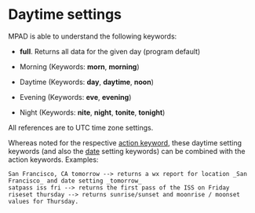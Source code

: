 # Daytime settings

MPAD is able to understand the following keywords:

- __full__. Returns all data for the given day (program default)

- Morning (Keywords: __morn__, __morning__)

- Daytime (Keywords: __day__, __daytime__, __noon__)

- Evening (Keywords: __eve__, __evening__)

- Night (Keywords: __nite__, __night__, __tonite__, __tonight__)


All references are to UTC time zone settings.

Whereas noted for the respective [action keyword](01_actions.md), these daytime setting keywords (and also the [date](02_date_settings.md) setting keywords) can be combined with the action keywords. Examples:

```
San Francisco, CA tomorrow --> returns a wx report for location _San Francisco_ and date setting _tomorrow_
satpass iss fri --> returns the first pass of the ISS on Friday
riseset thursday --> returns sunrise/sunset and moonrise / moonset values for Thursday.
```
